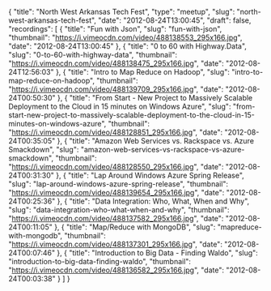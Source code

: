{
  "title": "North West Arkansas Tech Fest",
  "type": "meetup",
  "slug": "north-west-arkansas-tech-fest",
  "date": "2012-08-24T13:00:45",
  "draft": false,
  "recordings": [
    {
      "title": "Fun with Json",
      "slug": "fun-with-json",
      "thumbnail": "https://i.vimeocdn.com/video/488138553_295x166.jpg",
      "date": "2012-08-24T13:00:45"
    },
    {
      "title": "0 to 60 with Highway.Data",
      "slug": "0-to-60-with-highway-data",
      "thumbnail": "https://i.vimeocdn.com/video/488138475_295x166.jpg",
      "date": "2012-08-24T12:56:03"
    },
    {
      "title": "Intro to Map Reduce on Hadoop",
      "slug": "intro-to-map-reduce-on-hadoop",
      "thumbnail": "https://i.vimeocdn.com/video/488139709_295x166.jpg",
      "date": "2012-08-24T00:50:30"
    },
    {
      "title": "From Start - New Project to Massively Scalable Deployment to the Cloud in 15 minutes on Windows Azure",
      "slug": "from-start-new-project-to-massively-scalable-deployment-to-the-cloud-in-15-minutes-on-windows-azure",
      "thumbnail": "https://i.vimeocdn.com/video/488128851_295x166.jpg",
      "date": "2012-08-24T00:35:05"
    },
    {
      "title": "Amazon Web Services vs. Rackspace vs. Azure Smackdown",
      "slug": "amazon-web-services-vs-rackspace-vs-azure-smackdown",
      "thumbnail": "https://i.vimeocdn.com/video/488128550_295x166.jpg",
      "date": "2012-08-24T00:31:30"
    },
    {
      "title": "Lap Around Windows Azure Spring Release",
      "slug": "lap-around-windows-azure-spring-release",
      "thumbnail": "https://i.vimeocdn.com/video/488139654_295x166.jpg",
      "date": "2012-08-24T00:25:36"
    },
    {
      "title": "Data Integration: Who, What, When and Why",
      "slug": "data-integration-who-what-when-and-why",
      "thumbnail": "https://i.vimeocdn.com/video/488137582_295x166.jpg",
      "date": "2012-08-24T00:11:05"
    },
    {
      "title": "Map/Reduce with MongoDB",
      "slug": "mapreduce-with-mongodb",
      "thumbnail": "https://i.vimeocdn.com/video/488137301_295x166.jpg",
      "date": "2012-08-24T00:07:46"
    },
    {
      "title": "Introduction to Big Data - Finding Waldo",
      "slug": "introduction-to-big-data-finding-waldo",
      "thumbnail": "https://i.vimeocdn.com/video/488136582_295x166.jpg",
      "date": "2012-08-24T00:03:38"
    }
  ]
}